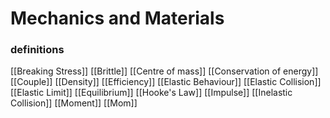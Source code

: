 # Mechanics and Materials

### definitions
[[Breaking Stress]]
[[Brittle]]
[[Centre of mass]]
[[Conservation of energy]]
[[Couple]]
[[Density]]
[[Efficiency]]
[[Elastic Behaviour]]
[[Elastic Collision]]
[[Elastic Limit]]
[[Equilibrium]]
[[Hooke's Law]]
[[Impulse]]
[[Inelastic Collision]]
[[Moment]]
[[Mom]]
